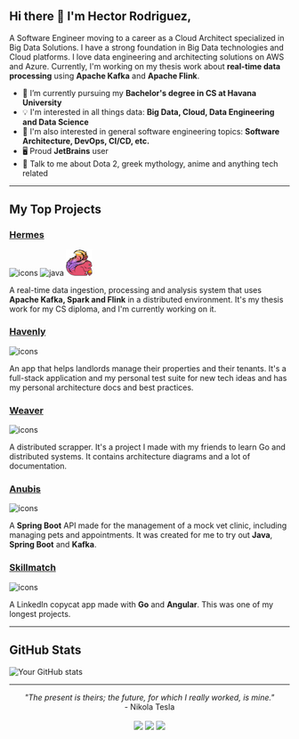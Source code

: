 ## Hi there 👋 I'm Hector Rodriguez,

A Software Engineer moving to a career as a Cloud Architect specialized in Big Data Solutions. I have a strong
foundation in Big Data technologies and Cloud platforms. I love data engineering and architecting solutions on AWS and
Azure. Currently, I'm working on my thesis work about **real-time data processing** using **Apache Kafka** and **Apache
Flink**.

- 🌱 I’m currently pursuing my **Bachelor's degree in CS at Havana University**
- 💡 I'm interested in all things data: **Big Data, Cloud, Data Engineering and Data Science**
- 🔅 I'm also interested in general software engineering topics: **Software Architecture, DevOps, CI/CD, etc.**
- 🖥️ Proud **JetBrains** user
- 💬 Talk to me about Dota 2, greek mythology, anime and anything tech related

---

## My Top Projects

### [Hermes](https://github.com/hmrguez/Hermes)

<img src="https://skillicons.dev/icons?i=docker,py,kafka" alt="icons" />
<img src="https://www.vectorlogo.zone/logos/apache_spark/apache_spark-icon.svg" alt="java" width="45" height="45"/> 
<img src="flink_squirrel_1000.png" width="47" alt="flink">

A real-time data ingestion, processing and analysis system that uses **Apache Kafka, Spark and Flink** in a distributed
environment. It's my thesis work for my CS diploma, and I'm currently working on it.

### [Havenly](https://github.com/hmrguez/Havenly)

<img src="https://skillicons.dev/icons?i=dotnet,angular,graphql,postgresql,kubernetes,docker,terraform,aws" alt="icons" />

An app that helps landlords manage their properties and their tenants. It's a full-stack application and my personal
test suite for new tech ideas and has my personal architecture docs and best practices.

### [Weaver](https://github.com/bromistas/Weaver)

<img src="https://skillicons.dev/icons?i=go,docker,redis,rabbitmq" alt="icons" />

A distributed scrapper. It's a project I made with my friends to learn Go and distributed
systems. It contains architecture diagrams and a lot of documentation.

### [Anubis](https://github.com/hmrguez/Project-Anubis)

<img src="https://skillicons.dev/icons?i=java,spring,postgresql,kafka" alt="icons" />

A **Spring Boot** API made for the management of a mock vet clinic, including managing pets and appointments. It was
created
for me to try out **Java**, **Spring Boot** and **Kafka**.

### [Skillmatch](https://github.com/hmrguez/Skill-Match)

<img src="https://skillicons.dev/icons?i=golang,angular,mongodb" alt="icons" />

A LinkedIn copycat app made with **Go** and **Angular**. This was one of my longest projects.

---

## GitHub Stats

![Your GitHub stats](https://github-readme-stats.vercel.app/api?username=hmrguez&show_icons=true&theme=dark)

---

<p align="center">
   <i>"The present is theirs; the future, for which I really worked, is mine."</i>
   <br>
   - Nikola Tesla
   <br>
<br>
<a target="_blank" href="https://www.linkedin.com/in/hmrguez"><img src="https://img.shields.io/badge/-LinkedIn-0077B5?style=for-the-badge&logo=Linkedin&logoColor=white"></img></a>
<a target="_blank" href="mailto:zealot.algo@gmail.com"><img src="https://img.shields.io/badge/-Gmail-D14836?style=for-the-badge&logo=Gmail&logoColor=white"></img></a>
<a target="_blank" href="https://twitter.com/MachineZealot"><img src="https://img.shields.io/badge/-X-000000?style=for-the-badge&logo=X&logoColor=white"></img></a>

<br>
</p>     